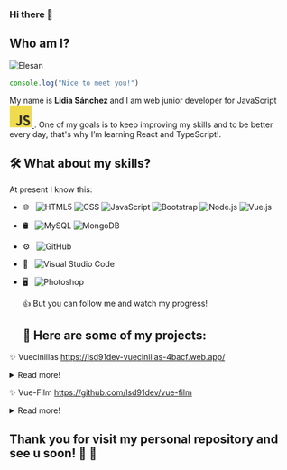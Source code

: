 ### Hi there 👋

## Who am I?

![Elesan](https://user-images.githubusercontent.com/77441956/113171702-07bc1780-9248-11eb-8389-4781d76d064a.png)

```javascript
console.log("Nice to meet you!")
```
 My name is <b> Lidia Sánchez </b> and I am web junior developer for JavaScript <a href="https://developer.mozilla.org/en-US/docs/Web/JavaScript" target="_blank"> <img src="https://raw.githubusercontent.com/devicons/devicon/master/icons/javascript/javascript-original.svg" alt="javascript" width="40" height="40"/> </a>. One of my goals is to keep improving my skills and to be better every day, that's why I’m learning React and TypeScript!.

<!--GITHUB_ACTIVITY:{"rows": 5, "raw": true}-->

## 🛠 What about my skills?

  At present I know this: 

- 🌐 &nbsp;
  ![HTML5](https://img.shields.io/badge/-HTML5-333333?style=flat&logo=HTML5)
  ![CSS](https://img.shields.io/badge/-CSS-333333?style=flat&logo=CSS3&logoColor=1572B6)
  ![JavaScript](https://img.shields.io/badge/-JavaScript-333333?style=flat&logo=javascript)
  ![Bootstrap](https://img.shields.io/badge/-Bootstrap-333333?style=flat&logo=bootstrap&logoColor=563D7C)
  ![Node.js](https://img.shields.io/badge/-Node.js-333333?style=flat&logo=node.js)
  ![Vue.js](https://img.shields.io/badge/-Vue.js-333333?style=flat&logo=vue.js)
- 🛢 &nbsp;
  ![MySQL](https://img.shields.io/badge/-MySQL-333333?style=flat&logo=mysql)
  ![MongoDB](https://img.shields.io/badge/-MongoDB-333333?style=flat&logo=mongodb)
- ⚙️ &nbsp;
  ![GitHub](https://img.shields.io/badge/-GitHub-333333?style=flat&logo=github)
- 🔧 &nbsp;
  ![Visual Studio Code](https://img.shields.io/badge/-Visual%20Studio%20Code-333333?style=flat&logo=visual-studio-code&logoColor=007ACC)
- 🖥 &nbsp;
  ![Photoshop](https://img.shields.io/badge/-Photoshop-333333?style=flat&logo=adobe-photoshop)

  :thumbsup: But you can follow me and watch my progress! 
  
  ## 🔭 Here are some of my projects:
  
:sparkles: Vuecinillas https://lsd91dev-vuecinillas-4bacf.web.app/ <details><summary>Read more!</summary><p> API Rest to search for cooking recipes. <b>Tools:</b> <br> - VueJS <br> - HTML <br> - CSS </p></details>

:sparkles: Vue-Film https://github.com/lsd91dev/vue-film <details><summary>Read more!</summary><p> API Rest to search and write reviews for movies. Tools: 
- NodeJS <br> - MongoDB <br> - VueJS <br> - HTML <br> - Bootstrap Vue</p></details>

## Thank you for visit my personal repository and see u soon! :wave: :wave:
